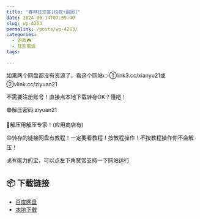 ```yaml
---
title: "春林狂欢宴[玖夜+副团]"
date: 2024-06-14T07:59:40
slug: wp-4263
permalink: /posts/wp-4263/
categories:
  - 游戏🎮
  - 狂欢蜜话
tags:

---
```


如果两个网盘都没有资源了，看这个网站👉①link3.cc/xianyu21或②vlink.cc/ziyuan21

不需要注册账号！直接点本地下载转存OK？懂吧！

🟢解压密码:ziyuan21

🔵解压用解压专家！(应用商店有)

🟡转存的链接网盘有教程！一定要看教程！按教程操作！不按教程操作你不会解压！

💰🈶能力的宝，可以点左下角赞赏支持一下网站运行

## 📦 下载链接
- [百度网盘](https://blziyuan21.com/pay-download/4263?key=a0f3aae4b1&down_id=0)
- [本地下载](https://blziyuan21.com/pay-download/4263?key=a0f3aae4b1&down_id=1)

